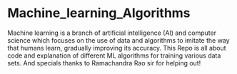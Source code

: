 # Machine_learning_Algorithms
Machine learning is a branch of artificial intelligence (AI) and computer science which focuses on the use of data and algorithms to imitate the way that humans learn, gradually improving its accuracy.
This Repo is all about code and explanation of different ML algorithms for training various data sets.
And specials thanks to Ramachandra Rao sir for helping out!
